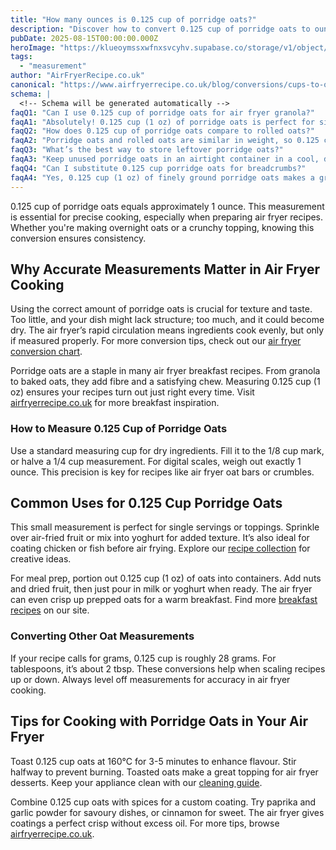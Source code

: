 ```yaml
---
title: "How many ounces is 0.125 cup of porridge oats?"
description: "Discover how to convert 0.125 cup of porridge oats to ounces for perfect air fryer recipes every time."
pubDate: 2025-08-15T00:00:00.000Z
heroImage: "https://klueoymssxwfnxsvcyhv.supabase.co/storage/v1/object/public/Shmucket/how-many-ounces-is-0-125-cup-porridge-oats.webp"
tags:
  - "measurement"
author: "AirFryerRecipe.co.uk"
canonical: "https://www.airfryerrecipe.co.uk/blog/conversions/cups-to-ounces/how-many-ounces-is-0-125-cup-porridge-oats"
schema: |
  <!-- Schema will be generated automatically -->
faqQ1: "Can I use 0.125 cup of porridge oats for air fryer granola?"
faqA1: "Absolutely! 0.125 cup (1 oz) of porridge oats is perfect for single-serving granola in the air fryer. Mix with honey and nuts, then cook at 150°C for 8-10 minutes, stirring occasionally."
faqQ2: "How does 0.125 cup of porridge oats compare to rolled oats?"
faqA2: "Porridge oats and rolled oats are similar in weight, so 0.125 cup equals about 1 ounce for both. However, porridge oats may pack slightly denser, so always measure by weight for precision."
faqQ3: "What’s the best way to store leftover porridge oats?"
faqA3: "Keep unused porridge oats in an airtight container in a cool, dry place. For 0.125 cup portions, small jars or bags work well. They’ll stay fresh for up to 3 months."
faqQ4: "Can I substitute 0.125 cup porridge oats for breadcrumbs?"
faqA4: "Yes, 0.125 cup (1 oz) of finely ground porridge oats makes a great breadcrumb alternative. They create a crisp coating in the air fryer and add extra fibre to your dishes."
---
```

<p>0.125 cup of porridge oats equals approximately 1 ounce. This measurement is essential for precise cooking, especially when preparing air fryer recipes. Whether you're making overnight oats or a crunchy topping, knowing this conversion ensures consistency.</p>  

<h2>Why Accurate Measurements Matter in Air Fryer Cooking</h2>  
<p>Using the correct amount of porridge oats is crucial for texture and taste. Too little, and your dish might lack structure; too much, and it could become dry. The air fryer’s rapid circulation means ingredients cook evenly, but only if measured properly. For more conversion tips, check out our <a href=https://www.airfryerrecipe.co.uk/air-fryer-conversion-chart>air fryer conversion chart</a>.</p>  

<p>Porridge oats are a staple in many air fryer breakfast recipes. From granola to baked oats, they add fibre and a satisfying chew. Measuring 0.125 cup (1 oz) ensures your recipes turn out just right every time. Visit <a href=https://www.airfryerrecipe.co.uk>airfryerrecipe.co.uk</a> for more breakfast inspiration.</p>  

<h3>How to Measure 0.125 Cup of Porridge Oats</h3>  
<p>Use a standard measuring cup for dry ingredients. Fill it to the 1/8 cup mark, or halve a 1/4 cup measurement. For digital scales, weigh out exactly 1 ounce. This precision is key for recipes like air fryer oat bars or crumbles.</p>  

<h2>Common Uses for 0.125 Cup Porridge Oats</h2>  
<p>This small measurement is perfect for single servings or toppings. Sprinkle over air-fried fruit or mix into yoghurt for added texture. It’s also ideal for coating chicken or fish before air frying. Explore our <a href=https://www.airfryerrecipe.co.uk/recipes>recipe collection</a> for creative ideas.</p>  

<p>For meal prep, portion out 0.125 cup (1 oz) of oats into containers. Add nuts and dried fruit, then just pour in milk or yoghurt when ready. The air fryer can even crisp up prepped oats for a warm breakfast. Find more <a href=https://www.airfryerrecipe.co.uk/recipe-category/breakfast>breakfast recipes</a> on our site.</p>  

<h3>Converting Other Oat Measurements</h3>  
<p>If your recipe calls for grams, 0.125 cup is roughly 28 grams. For tablespoons, it’s about 2 tbsp. These conversions help when scaling recipes up or down. Always level off measurements for accuracy in air fryer cooking.</p>  

<h2>Tips for Cooking with Porridge Oats in Your Air Fryer</h2>  
<p>Toast 0.125 cup oats at 160°C for 3-5 minutes to enhance flavour. Stir halfway to prevent burning. Toasted oats make a great topping for air fryer desserts. Keep your appliance clean with our <a href=https://www.airfryerrecipe.co.uk/air-fryer-cleaner>cleaning guide</a>.</p>  

<p>Combine 0.125 cup oats with spices for a custom coating. Try paprika and garlic powder for savoury dishes, or cinnamon for sweet. The air fryer gives coatings a perfect crisp without excess oil. For more tips, browse <a href=https://www.airfryerrecipe.co.uk>airfryerrecipe.co.uk</a>.</p>
